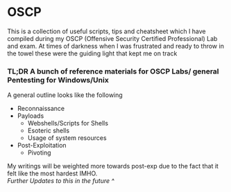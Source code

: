 # **OSCP**
This is a collection of useful scripts, tips and cheatsheet which I have compiled during my OSCP (Offensive Security Certified Professional) Lab and exam. At times of darkness when I was frustrated and ready to throw in the towel these were the guiding light that kept me on track  


### TL;DR A bunch of reference materials for OSCP Labs/ general Pentesting for Windows/Unix
A general outline looks like the following 
- Reconnaissance
- Payloads
	- Webshells/Scripts for Shells
    - Esoteric shells
    - Usage of system resources
- Post-Exploitation
	- Pivoting


My writings will be weighted more towards post-exp due to the fact that it felt like the most hardest IMHO.  
_Further Updates to this in the future ^_
